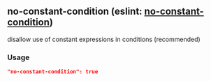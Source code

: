 <!-- Start:AutoDoc:: Modify `src/readme/rules.ts` and run `gulp readme` to update block -->
## no-constant-condition (eslint: [no-constant-condition](http://eslint.org/docs/rules/no-constant-condition))

disallow use of constant expressions in conditions (recommended)

### Usage

```json
"no-constant-condition": true
```

<!-- End:AutoDoc -->
